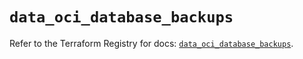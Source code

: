 # `data_oci_database_backups`

Refer to the Terraform Registry for docs: [`data_oci_database_backups`](https://registry.terraform.io/providers/hashicorp/oci/7.19.0/docs/data-sources/database_backups).
